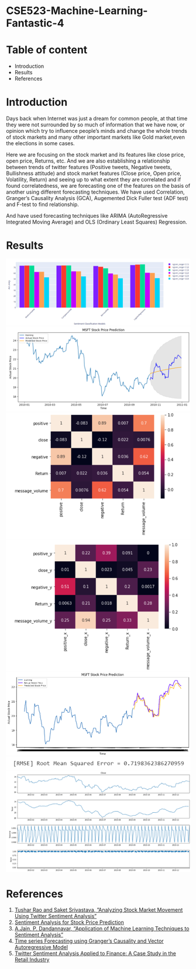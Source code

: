 # CSE523-Machine-Learning-Fantastic-4
# Table of content
- Introduction
- Results
- References


# Introduction
<p>
Days back when Internet was just a dream for common people, at that time they were not surrounded by so much of information that we have now, or opinion which try to influence people’s minds and change the whole trends of stock markets and many other important markets like Gold market,even the elections in some cases. 
</p>
<p>
Here we are focusing on the stock market and its features like close price, open price, Returns, etc. And we are also establishing a relationship between trends of twitter features (Positive tweets, Negative tweets, Bullishness attitude) and stock market features (Close price, Open price, Volatility, Return) and seeing up to what extent they are correlated and if found correlatedness, we are forecasting one of the features on the basis of another using different forecasting techniques.
We have used Correlation, Granger’s Causality Analysis (GCA), Augemented Dick Fuller test (ADF test) and F-test to find relationship.
</p>
<p>
And have used forecasting techniques like ARIMA (AutoRegressive Integrated Moving Average) and OLS (Ordinary
Least Squares) Regression.
</p>

# Results
![comp](https://github.com/mrchocha/CSE523-Machine-Learning-Fantastic-4/blob/main/Results/comp.png)
![ARIMA_forecast](https://github.com/mrchocha/CSE523-Machine-Learning-Fantastic-4/blob/main/Results/ARIMA_forecast.png)
![Correlation Matrix](https://github.com/mrchocha/CSE523-Machine-Learning-Fantastic-4/blob/main/Results/Correlation_Matrix.png)
![GCA_matrix](https://github.com/mrchocha/CSE523-Machine-Learning-Fantastic-4/blob/main/Results/GCA_matrix.png)
![OLS](https://github.com/mrchocha/CSE523-Machine-Learning-Fantastic-4/blob/main/Results/OLS.png)
![RMSE_ARIMA](https://github.com/mrchocha/CSE523-Machine-Learning-Fantastic-4/blob/main/Results/RMSE_ARIMA.png)
![seasonal_decompose](https://github.com/mrchocha/CSE523-Machine-Learning-Fantastic-4/blob/main/Results/seasonal_decompose.png)


# References
1. [Tushar Rao and Saket Srivastava, ”Analyzing Stock Market Movement Using Twitter Sentiment Analysis”](http://eprints.lincoln.ac.uk/id/eprint/11274/1/ASONAM%202012.pdf)
2. [Sentiment Analysis for Stock Price Prediction](https://towardsdatascience.com/sentiment-analysis-for-stock-price-prediction-in-python-bed40c65d178)
3. [A.Jain, P. Dandannavar, “Application of Machine Learning Techniques to Sentiment Analysis”](https://sci-hub.se/10.1109/ICATCCT.2016.7912076)
4. [Time series Forecasting using Granger’s Causality and Vector Autoregressive Model](https://towardsdatascience.com/granger-causality-and-vector-auto-regressive-model-for-time-series-forecasting-3226a64889a6)
5. [ Twitter Sentiment Analysis Applied to Finance: A Case Study in the Retail Industry](https://www.researchgate.net/publication/279864932_Twitter_Sentiment_Analysis_Applied_to_Finance_A_Case_Study_in_the_Retail_Industry)
